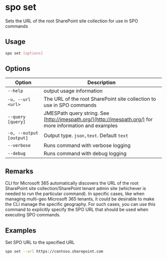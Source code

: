 # spo set

Sets the URL of the root SharePoint site collection for use in SPO commands

## Usage

```sh
spo set [options]
```

## Options

Option|Description
------|-----------
`--help`|output usage information
`-u, --url <url>`|The URL of the root SharePoint site collection to use in SPO commands
`--query [query]`|JMESPath query string. See [http://jmespath.org/](http://jmespath.org/) for more information and examples
`-o, --output [output]`|Output type. `json,text`. Default `text`
`--verbose`|Runs command with verbose logging
`--debug`|Runs command with debug logging

## Remarks

CLI for Microsoft 365 automatically discovers the URL of the root SharePoint site collection/SharePoint tenant admin site (whichever is needed to run the particular command). In specific cases, like when managing multi-geo Microsoft 365 tenants, it could be desirable to make the CLI manage the specific geography. For such cases, you can use this command to explicitly specify the SPO URL that should be used when executing SPO commands.

## Examples

Set SPO URL to the specified URL

```sh
spo set --url https://contoso.sharepoint.com
```
